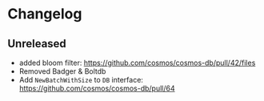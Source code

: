 # Changelog

## Unreleased

- added bloom filter:  https://github.com/cosmos/cosmos-db/pull/42/files
- Removed Badger & Boltdb
- Add `NewBatchWithSize` to `DB` interface: https://github.com/cosmos/cosmos-db/pull/64